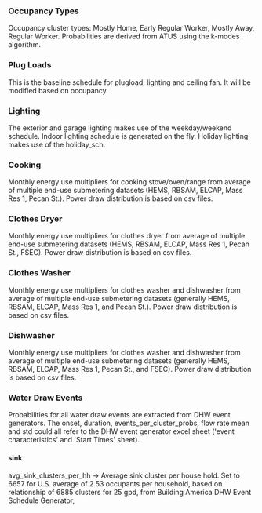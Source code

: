 ### Occupancy Types

Occupancy cluster types: Mostly Home, Early Regular Worker, Mostly Away, Regular Worker.
Probabilities are derived from ATUS using the k-modes algorithm.

### Plug Loads

This is the baseline schedule for plugload, lighting and ceiling fan.
It will be modified based on occupancy.

### Lighting

The exterior and garage lighting makes use of the weekday/weekend schedule.
Indoor lighting schedule is generated on the fly. 
Holiday lighting makes use of the holiday_sch.

### Cooking

Monthly energy use multipliers for cooking stove/oven/range from average of multiple end-use submetering datasets (HEMS, RBSAM, ELCAP, Mass Res 1, Pecan St.).
Power draw distribution is based on csv files.

### Clothes Dryer

Monthly energy use multipliers for clothes dryer from average of multiple end-use submetering datasets (HEMS, RBSAM, ELCAP, Mass Res 1, Pecan St., FSEC).
Power draw distribution is based on csv files.

### Clothes Washer

Monthly energy use multipliers for clothes washer and dishwasher from average of multiple end-use submetering datasets (generally HEMS, RBSAM, ELCAP, Mass Res 1, and Pecan St.).
Power draw distribution is based on csv files.

### Dishwasher

Monthly energy use multipliers for clothes washer and dishwasher from average of multiple end-use submetering datasets (generally HEMS, RBSAM, ELCAP, Mass Res 1, Pecan St., and FSEC).
Power draw distribution is based on csv files.

### Water Draw Events

Probabilities for all water draw events are extracted from DHW event generators.
The onset, duration, events_per_cluster_probs, flow rate mean and std could all refer to the DHW event generator excel sheet ('event characteristics' and 'Start Times' sheet).

#### sink
avg_sink_clusters_per_hh -> Average sink cluster per house hold. Set to 6657 for U.S. average of 2.53 occupants per household, based on relationship of 6885 clusters for 25 gpd, from Building America DHW Event Schedule Generator,
